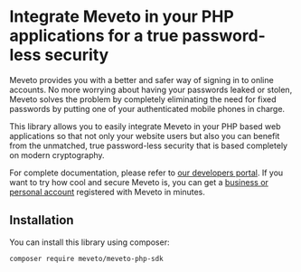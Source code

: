 # Integrate Meveto in your PHP applications for a true password-less security

Meveto provides you with a better and safer way of signing in to online accounts. No more worrying about having your passwords leaked or stolen, Meveto solves the problem by completely eliminating the need for fixed passwords by putting one of your authenticated mobile phones in charge.

This library allows you to easily integrate Meveto in your PHP based web applications so that not only your website users but also you can benefit from the unmatched, true password-less security that is based completely on modern cryptography.

For complete documentation, please refer to [our developers portal](https://developers.meveto.com). If you want to try how cool and secure Meveto is, you can get a [business or personal account](https://dashboard.meveto.com/register-main) registered with Meveto in minutes.

## Installation

You can install this library using composer:

```bash
composer require meveto/meveto-php-sdk
```